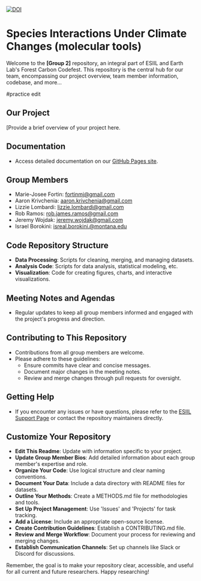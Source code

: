 [![DOI](https://zenodo.org/badge/800189218.svg)](https://zenodo.org/doi/10.5281/zenodo.11189034)

#  Species Interactions Under Climate Changes (molecular tools)

Welcome to the **[Group 2]** repository, an integral part of ESIIL and Earth Lab's Forest Carbon Codefest. This repository is the central hub for our team, encompassing our project overview, team member information, codebase, and more...

#practice edit

## Our Project
[Provide a brief overview of your project here.

## Documentation
- Access detailed documentation on our [GitHub Pages site](https://your-gh-pages-url/).


## Group Members
- Marie-Josee Fortin: fortinmj@gmail.com
- Aaron Krivchenia: aaron.krivchenia@gmail.com
- Lizzie Lombardi: lizzie.lombardi@gmail.com
- Rob Ramos: rob.james.ramos@gmail.com
- Jeremy Wojdak: jeremy.wojdak@gmail.com
- Israel Borokini: isreal.borokini.@montana.edu

## Code Repository Structure
- **Data Processing**: Scripts for cleaning, merging, and managing datasets.
- **Analysis Code**: Scripts for data analysis, statistical modeling, etc.
- **Visualization**: Code for creating figures, charts, and interactive visualizations.

## Meeting Notes and Agendas
- Regular updates to keep all group members informed and engaged with the project's progress and direction.

## Contributing to This Repository
- Contributions from all group members are welcome.
- Please adhere to these guidelines:
  - Ensure commits have clear and concise messages.
  - Document major changes in the meeting notes.
  - Review and merge changes through pull requests for oversight.

## Getting Help
- If you encounter any issues or have questions, please refer to the [ESIIL Support Page](https://esiil-support-page-url/) or contact the repository maintainers directly.

## Customize Your Repository
- **Edit This Readme**: Update with information specific to your project.
- **Update Group Member Bios**: Add detailed information about each group member's expertise and role.
- **Organize Your Code**: Use logical structure and clear naming conventions.
- **Document Your Data**: Include a data directory with README files for datasets.
- **Outline Your Methods**: Create a METHODS.md file for methodologies and tools.
- **Set Up Project Management**: Use 'Issues' and 'Projects' for task tracking.
- **Add a License**: Include an appropriate open-source license.
- **Create Contribution Guidelines**: Establish a CONTRIBUTING.md file.
- **Review and Merge Workflow**: Document your process for reviewing and merging changes.
- **Establish Communication Channels**: Set up channels like Slack or Discord for discussions.

Remember, the goal is to make your repository clear, accessible, and useful for all current and future researchers. Happy researching!
